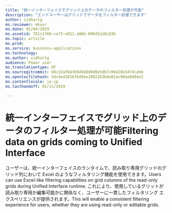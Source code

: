 ```yaml
---
title: "統一インターフェイスでグリッド上のデータのフィルター処理が可能"
description: "エンドユーザーはグリッドでデータをフィルター処理できます"
author: sidhartg
ms.reviewer: mkaur
ms.date: 02/04/2019
ms.assetid: 781c1f60-ce73-e811-a96b-000d3a18c83b
ms.topic: article
ms.prod: 
ms.service: business-applications
ms.technology: 
ms.author: sidhartg
audience: Power user
ms.translationtype: HT
ms.sourcegitcommit: b0c22af04369d4d8d0d0a5d67c06d26b3474ceb6
ms.openlocfilehash: 54c4e42616fb49ee1092263bde01ac99ae6084e3
ms.contentlocale: ja-jp
ms.lasthandoff: 02/11/2019

---
```

# <a name="filtering-data-on-grids-coming-to-unified-interface"></a><span data-ttu-id="4b88e-103">統一インターフェイスでグリッド上のデータのフィルター処理が可能</span><span class="sxs-lookup"><span data-stu-id="4b88e-103">Filtering data on grids coming to Unified Interface</span></span>




<span data-ttu-id="4b88e-104">ユーザーは、統一インターフェイスのランタイムで、読み取り専用グリッドのグリッド列において Excel のようなフィルタリング機能を使用できます。</span><span class="sxs-lookup"><span data-stu-id="4b88e-104">Users can use Excel-like filtering capabilities on grid columns of the read-only grids during Unified Interface runtime.</span></span> <span data-ttu-id="4b88e-105">これにより、使用しているグリットが読み取り専用か編集可能かに関係なく、ユーザーに一貫したフィルタリング エクスペリエンスが提供されます。</span><span class="sxs-lookup"><span data-stu-id="4b88e-105">This will enable a consistent filtering experience for users, whether they are using read-only or editable grids.</span></span>
